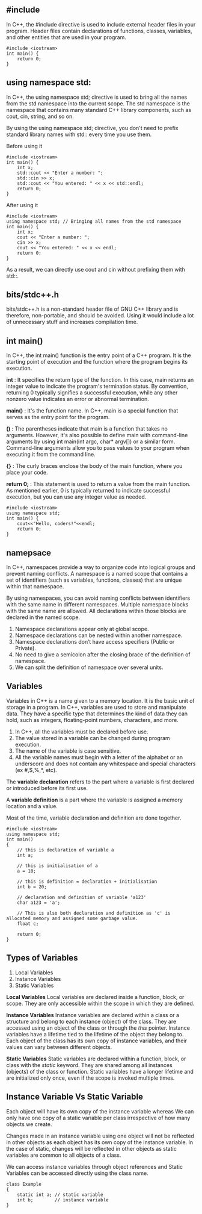 ## #include
In C++, the #include directive is used to include external header files in your program. 
Header files contain declarations of functions, classes, variables, and other entities that are used in your program. 


```
#include <iostream>
int main() {
    return 0;
}
```

##  using namespace std:
In C++, the using namespace std; directive is used to bring all the names from the std namespace into the current scope. 
The std namespace is the namespace that contains many standard C++ library components, such as cout, cin, string, and so on.

By using the using namespace std; directive, you don't need to prefix standard library names with std:: every time you use them. 

Before using it

```
#include <iostream>
int main() {
    int x;
    std::cout << "Enter a number: ";
    std::cin >> x;
    std::cout << "You entered: " << x << std::endl;
    return 0;
}
```

After using it

```
#include <iostream>
using namespace std; // Bringing all names from the std namespace
int main() {
    int x;
    cout << "Enter a number: ";
    cin >> x;
    cout << "You entered: " << x << endl;
    return 0;
}
```
As a result, we can directly use cout and cin without prefixing them with std::.

## bits/stdc++.h
bits/stdc++.h is a non-standard header file of GNU C++ library and is therefore, non-portable, and should be avoided. 
Using it would include a lot of unnecessary stuff and increases compilation time.

## int main()
In C++, the int main() function is the entry point of a C++ program. It is the starting point of execution and the function where the program begins its execution.

**int** : It specifies the return type of the function. 
In this case, main returns an integer value to indicate the program's termination status. 
By convention, returning 0 typically signifies a successful execution, while any other nonzero value indicates an error or abnormal termination.

**main()** : It's the function name. In C++, main is a special function that serves as the entry point for the program.

**()** : The parentheses indicate that main is a function that takes no arguments. 
However, it's also possible to define main with command-line arguments by using int main(int argc, char* argv[]) or a similar form. Command-line arguments allow you to pass values to your program when executing it from the command line.

**{}** : The curly braces enclose the body of the main function, where you place your code.

**return 0;** : This statement is used to return a value from the main function. 
As mentioned earlier, 0 is typically returned to indicate successful execution, but you can use any integer value as needed.

```
#include <iostream>
using namespace std;
int main() {
    cout<<"Hello, coders!"<<endl;
    return 0;
}
```

## namepsace
In C++, namespaces provide a way to organize code into logical groups and prevent naming conflicts. 
A namespace is a named scope that contains a set of identifiers (such as variables, functions, classes) that are unique within that namespace.

By using namespaces, you can avoid naming conflicts between identifiers with the same name in different namespaces.
Multiple namespace blocks with the same name are allowed. All declarations within those blocks are declared in the named scope.

1. Namespace declarations appear only at global scope.
2. Namespace declarations can be nested within another namespace.
3. Namespace declarations don’t have access specifiers (Public or Private).
4. No need to give a semicolon after the closing brace of the definition of namespace.
5. We can split the definition of namespace over several units.

## Variables
Variables in C++ is a name given to a memory location. It is the basic unit of storage in a program.
In C++, variables are used to store and manipulate data. They have a specific type that determines the kind of data they can hold, such as integers, floating-point numbers, characters, and more.

1. In C++, all the variables must be declared before use.
2. The value stored in a variable can be changed during program execution.
3. The name of the variable is case sensitive.
4. All the variable names must begin with a letter of the alphabet or an underscore and does not contain any whitespace and special characters (ex #,$,%,*, etc).

The **variable declaration** refers to the part where a variable is first declared or introduced before its first use. 

A **variable definition** is a part where the variable is assigned a memory location and a value. 

Most of the time, variable declaration and definition are done together.

```
#include <iostream>
using namespace std;
int main()
{
	// this is declaration of variable a
	int a;
	
	// this is initialisation of a
	a = 10;
	
	// this is definition = declaration + initialisation
	int b = 20;

	// declaration and definition of variable 'a123'
	char a123 = 'a';

	// This is also both declaration and definition as 'c' is allocated memory and assigned some garbage value.
	float c;

	return 0;
}
```

## Types of Variables
1. Local Variables
2. Instance Variables
3. Static Variables

**Local Variables**
Local variables are declared inside a function, block, or scope.
They are only accessible within the scope in which they are defined.

**Instance Variables**
Instance variables are declared within a class or a structure and belong to each instance (object) of the class.
They are accessed using an object of the class or through the *this* pointer.
Instance variables have a lifetime tied to the lifetime of the object they belong to.
Each object of the class has its own copy of instance variables, and their values can vary between different objects.

**Static Variables**
Static variables are declared within a function, block, or class with the *static* keyword.
They are shared among all instances (objects) of the class or function.
Static variables have a longer lifetime and are initialized only once, even if the scope is invoked multiple times.

## Instance Variable Vs Static Variable
Each object will have its own copy of the instance variable 
whereas We can only have one copy of a static variable per class irrespective of how many objects we create.

Changes made in an instance variable using one object will not be reflected in other objects as each object has its own copy of the instance variable. 
In the case of static, changes will be reflected in other objects as static variables are common to all objects of a class.

We can access instance variables through object references and 
Static Variables can be accessed directly using the class name.

```
class Example
{
    static int a; // static variable
    int b;        // instance variable
}
```
